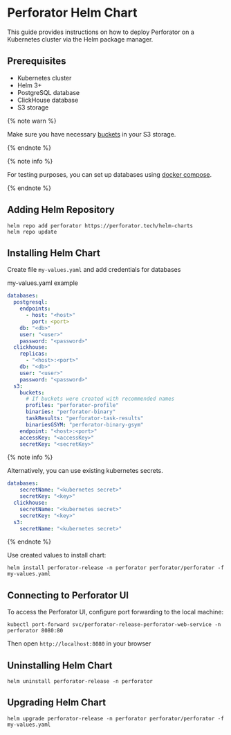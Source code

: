 # Perforator Helm Chart
This guide provides instructions on how to deploy Perforator on a Kubernetes cluster via the Helm package manager.

## Prerequisites

- Kubernetes cluster
- Helm 3+
- PostgreSQL database
- ClickHouse database
- S3 storage

{% note warn %}

Make sure you have necessary [buckets](https://github.com/yandex/perforator/blob/main/perforator/deploy/db/docker-compose/compose.yaml#L113-L117) in your S3 storage.

{% endnote %}

{% note info %}

For testing purposes, you can set up databases using [docker compose](docker-compose.md).

{% endnote %}

## Adding Helm Repository

```console
helm repo add perforator https://perforator.tech/helm-charts
helm repo update
```

## Installing Helm Chart

Create file `my-values.yaml` and add credentials for databases

my-values.yaml example
```yaml
databases:
  postgresql:
    endpoints:
      - host: "<host>"
        port: <port>
    db: "<db>"
    user: "<user>"
    password: "<password>"
  clickhouse:
    replicas:
      - "<host>:<port>"
    db: "<db>"
    user: "<user>"
    password: "<password>"
  s3:
    buckets:
      # If buckets were created with recommended names
      profiles: "perforator-profile"
      binaries: "perforator-binary"
      taskResults: "perforator-task-results"
      binariesGSYM: "perforator-binary-gsym"
    endpoint: "<host>:<port>"
    accessKey: "<accessKey>"
    secretKey: "<secretKey>"
```

{% note info %}

Alternatively, you can use existing kubernetes secrets.

```yaml
databases:
    secretName: "<kubernetes secret>"
    secretKey: "<key>"
  clickhouse:
    secretName: "<kubernetes secret>"
    secretKey: "<key>"
  s3:
    secretName: "<kubernetes secret>"
```

{% endnote %}

Use created values to install chart:

```console
helm install perforator-release -n perforator perforator/perforator -f my-values.yaml
```

## Connecting to Perforator UI

To access the Perforator UI, configure port forwarding to the local machine:

```console
kubectl port-forward svc/perforator-release-perforator-web-service -n perforator 8080:80
```
Then open `http://localhost:8080` in your browser

## Uninstalling Helm Chart

```console
helm uninstall perforator-release -n perforator
```

## Upgrading Helm Chart

```console
helm upgrade perforator-release -n perforator perforator/perforator -f my-values.yaml
```
